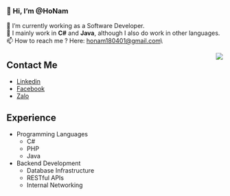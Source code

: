 ### 👋 Hi, I’m @HoNam
🌱 I’m currently working as a Software Developer.\
👯 I mainly work in **C#** and **Java**, although I also do work in other languages.\
📫 How to reach me ? Here: honam180401@gmail.com\

<img align="right" src="https://github-readme-stats.vercel.app/api?username=Nemsushi&theme=darcula&show_icons=true&count_private=true">

## Contact Me
- [Linkedin](https://www.linkedin.com/in/h%E1%BB%93-ho%C3%A0ng-nam-ba094b218/)
- [Facebook](https://www.facebook.com/neimsu/)
- [Zalo](https://zalo.me/0393744165)

## Experience
- Programming Languages
  - C#
  - PHP
  - Java
- Backend Development
  - Database Infrastructure
  - RESTful APIs
  - Internal Networking
